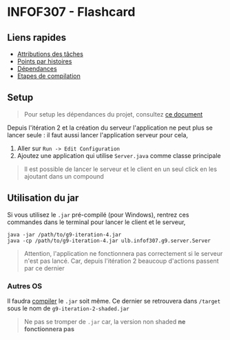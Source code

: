 # INFOF307 - Flashcard
## Liens rapides
- [Attributions des tâches](team/tasksAssignments.md)
- [Points par histoires](team/updatedStories.md)
- [Dépendances](lib/setup.md)
- [Etapes de compilation](dist/compilation.md)
## Setup
>Pour setup les dépendances du projet, consultez [ce document](lib/setup.md)

Depuis l'itération 2 et la création du serveur l'application ne peut plus se lancer
seule : il faut aussi lancer l'application serveur pour cela,
1. Aller sur `Run -> Edit Configuration`
2. Ajoutez une application qui utilise `Server.java` comme classe principale
> Il est possible de lancer le serveur et le client en un seul click en les 
> ajoutant dans un compound 
## Utilisation du jar
Si vous utilisez le `.jar` pré-compilé (pour Windows), rentrez ces commandes dans
le terminal pour lancer le client et le serveur,
```agsl
java -jar /path/to/g9-iteration-4.jar 
java -cp /path/to/g9-iteration-4.jar ulb.infof307.g9.server.Server
```
> Attention, l'application ne fonctionnera pas correctement si le serveur
> n'est pas lancé. Car, depuis l'itération 2 beaucoup d'actions passent
> par ce dernier
### Autres OS
Il faudra [compiler](dist/compilation.md) le `.jar` soit même. Ce dernier se retrouvera
dans `/target` sous le nom de `g9-iteration-2-shaded.jar`
> Ne pas se tromper de `.jar` car, la version non shaded 
> **ne fonctionnera pas** 

